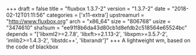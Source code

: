 +++
draft = false
title = "fluxbox 1.3.7-2"
version = "1.3.7-2"
date = "2018-02-12T01:11:56"
categories = ['x11-extra']
upstreamurl = "http://www.fluxbox.org"
arch = "x86_64"
size = "806768"
usize = "3474610"
sha1sum = "ee91f8b6da43d80cb1d8efdb2c518564e65524bc"
depends = "['libxml2>=2.7.8', 'libxft>=2.1.13-2', 'libxpm>=3.5.7-2', 'imlib2>=1.4.3-2', 'libstdc++', 'libxrandr']"
+++
A lightweight wm, based on the code of blackbox